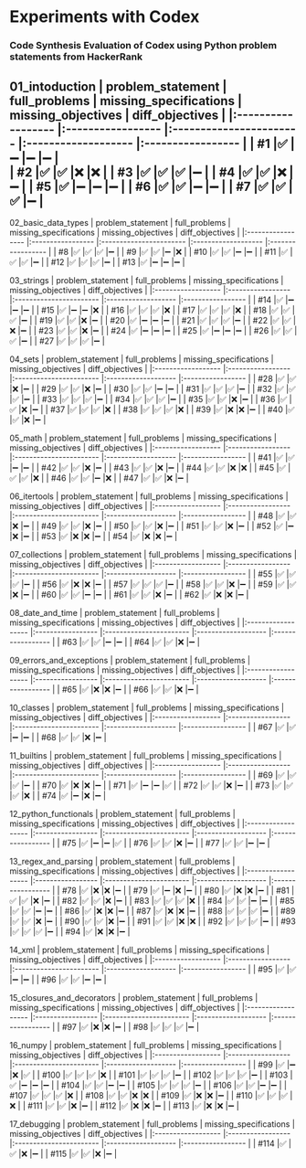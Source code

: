 # Experiments with Codex
### Code Synthesis Evaluation of Codex using Python problem statements from HackerRank

01_intoduction 
| problem_statement    | full_problems                      | missing_specifications                   | missing_objectives                   | diff_objectives                    |
|:------------------   |:-----------------                  |:-----------------------                  |:-------------------                  |:-----------------                  |
| #1                   |:white_check_mark:                  |:heavy_minus_sign:                        |:heavy_minus_sign:                    |:heavy_minus_sign:                  |               
| #2                   |:white_check_mark:                  |:white_check_mark:                        |:x:                                   |:x:                                 |
| #3                   |:white_check_mark:                  |:white_check_mark:                        |:white_check_mark:                    |:heavy_minus_sign:                  |
| #4                   |:white_check_mark:                  |:white_check_mark:                        |:x:                                   |:heavy_minus_sign:                  |
| #5                   |:white_check_mark:                  |:heavy_minus_sign:                        |:heavy_minus_sign:                    |:heavy_minus_sign:                  |
| #6                   |:white_check_mark:                  |:white_check_mark:                        |:heavy_minus_sign:                    |:heavy_minus_sign:                  |
| #7                   |:white_check_mark:                  |:white_check_mark:                        |:white_check_mark:                    |:heavy_minus_sign:                  |
---

02_basic_data_types
| problem_statement    | full_problems                      | missing_specifications                   | missing_objectives                   | diff_objectives                    |
|:-----------------    |:-----------------                  |:-----------------------                  |:-------------------                  |:-----------------                  |
| #8                   |:white_check_mark:                  |:white_check_mark:                        |:white_check_mark:                    |:heavy_minus_sign:                  |
| #9                   |:white_check_mark:                  |:white_check_mark:                        |:heavy_minus_sign:                    |:x:                                 |
| #10                  |:white_check_mark:                  |:white_check_mark:                        |:heavy_minus_sign:                    |:heavy_minus_sign:                  |
| #11                  |:white_check_mark:                  |:white_check_mark:                        |:white_check_mark:                    |:heavy_minus_sign:                  |
| #12                  |:white_check_mark:                  |:white_check_mark:                        |:white_check_mark:                    |:heavy_minus_sign:                  |
| #13                  |:white_check_mark:                  |:heavy_minus_sign:                        |:heavy_minus_sign:                    |:heavy_minus_sign:                  |


03_strings
| problem_statement    | full_problems                      | missing_specifications                   | missing_objectives                   | diff_objectives                    |
|:------------------   |:-----------------                  |:-----------------------                  |:-------------------                  |:-----------------                  |
| #14                  |:white_check_mark:                  |:heavy_minus_sign:                        |:heavy_minus_sign:                    |:heavy_minus_sign:                  |
| #15                  |:white_check_mark:                  |:heavy_minus_sign:                        |:heavy_minus_sign:                    |:x:                                 |
| #16                  |:white_check_mark:                  |:white_check_mark:                        |:white_check_mark:                    |:x:                                 |
| #17                  |:white_check_mark:                  |:white_check_mark:                        |:white_check_mark:                    |:x:                                 |
| #18                  |:white_check_mark:                  |:white_check_mark:                        |:white_check_mark:                    |:heavy_minus_sign:                  |
| #19                  |:white_check_mark:                  |:white_check_mark:                        |:x:                                   |:heavy_minus_sign:                  |
| #20                  |:white_check_mark:                  |:heavy_minus_sign:                        |:heavy_minus_sign:                    |:heavy_minus_sign:                  |
| #21                  |:white_check_mark:                  |:white_check_mark:                        |:white_check_mark:                    |:heavy_minus_sign:                  |
| #22                  |:white_check_mark:                  |:white_check_mark:                        |:x:                                   |:heavy_minus_sign:                  |
| #23                  |:white_check_mark:                  |:white_check_mark:                        |:x:                                   |:heavy_minus_sign:                  |
| #24                  |:white_check_mark:                  |:heavy_minus_sign:                        |:heavy_minus_sign:                    |:heavy_minus_sign:                  |
| #25                  |:white_check_mark:                  |:heavy_minus_sign:                        |:heavy_minus_sign:                    |:heavy_minus_sign:                  |
| #26                  |:white_check_mark:                  |:white_check_mark:                        |:white_check_mark:                    |:heavy_minus_sign:                  |
| #27                  |:white_check_mark:                  |:white_check_mark:                        |:white_check_mark:                    |:heavy_minus_sign:                  |


04_sets
| problem_statement    | full_problems                      | missing_specifications                   | missing_objectives                   | diff_objectives                    |
|:------------------   |:-----------------                  |:-----------------------                  |:-------------------                  |:-----------------                  |
| #28                  |:white_check_mark:                  |:white_check_mark:                        |:x:                                   |:heavy_minus_sign:                  |
| #29                  |:white_check_mark:                  |:white_check_mark:                        |:x:                                   |:heavy_minus_sign:                  |
| #30                  |:white_check_mark:                  |:white_check_mark:                        |:heavy_minus_sign:                    |:heavy_minus_sign:                  |
| #31                  |:white_check_mark:                  |:white_check_mark:                        |:white_check_mark:                    |:heavy_minus_sign:                  |
| #32                  |:white_check_mark:                  |:white_check_mark:                        |:white_check_mark:                    |:heavy_minus_sign:                  |
| #33                  |:white_check_mark:                  |:white_check_mark:                        |:white_check_mark:                    |:heavy_minus_sign:                  |
| #34                  |:white_check_mark:                  |:white_check_mark:                        |:white_check_mark:                    |:heavy_minus_sign:                  |
| #35                  |:white_check_mark:                  |:white_check_mark:                        |:x:                                   |:heavy_minus_sign:                  |
| #36                  |:white_check_mark:                  |:white_check_mark:                        |:x:                                   |:heavy_minus_sign:                  |
| #37                  |:white_check_mark:                  |:white_check_mark:                        |:white_check_mark:                    |:x:                                 |
| #38                  |:white_check_mark:                  |:white_check_mark:                        |:white_check_mark:                    |:x:                                 |
| #39                  |:white_check_mark:                  |:x:                                       |:x:                                   |:heavy_minus_sign:                  |
| #40                  |:white_check_mark:                  |:white_check_mark:                        |:x:                                   |:heavy_minus_sign:                  |


05_math
| problem_statement    | full_problems                      | missing_specifications                   | missing_objectives                   | diff_objectives                    |
|:------------------   |:-----------------                  |:-----------------------                  |:-------------------                  |:-----------------                  |
| #41                  |:white_check_mark:                  |:white_check_mark:                        |:heavy_minus_sign:                    |:heavy_minus_sign:                  |
| #42                  |:white_check_mark:                  |:white_check_mark:                        |:x:                                   |:heavy_minus_sign:                  |
| #43                  |:white_check_mark:                  |:white_check_mark:                        |:x:                                   |:heavy_minus_sign:                  |
| #44                  |:white_check_mark:                  |:white_check_mark:                        |:x:                                   |:x:                                 |
| #45                  |:white_check_mark:                  |:white_check_mark:                        |:white_check_mark:                    |:x:                                 |
| #46                  |:white_check_mark:                  |:white_check_mark:                        |:heavy_minus_sign:                    |:x:                                 |
| #47                  |:white_check_mark:                  |:white_check_mark:                        |:x:                                   |:heavy_minus_sign:                  |


06_itertools
| problem_statement    | full_problems                      | missing_specifications                   | missing_objectives                   | diff_objectives                    |
|:------------------   |:-----------------                  |:-----------------------                  |:-------------------                  |:-----------------                  |
| #48                  |:white_check_mark:                  |:white_check_mark:                        |:x:                                   |:heavy_minus_sign:                  |
| #49                  |:white_check_mark:                  |:white_check_mark:                        |:x:                                   |:heavy_minus_sign:                  |
| #50                  |:white_check_mark:                  |:white_check_mark:                        |:x:                                   |:heavy_minus_sign:                  |
| #51                  |:white_check_mark:                  |:white_check_mark:                        |:x:                                   |:heavy_minus_sign:                  |
| #52                  |:white_check_mark:                  |:heavy_minus_sign:                        |:x:                                   |:heavy_minus_sign:                  |
| #53                  |:white_check_mark:                  |:x:                                       |:x:                                   |:heavy_minus_sign:                  |
| #54                  |:white_check_mark:                  |:x:                                       |:x:                                   |:heavy_minus_sign:                  |


07_collections
| problem_statement    | full_problems                      | missing_specifications                   | missing_objectives                   | diff_objectives                    |
|:------------------   |:-----------------                  |:-----------------------                  |:-------------------                  |:-----------------                  |
| #55                  |:white_check_mark:                  |:white_check_mark:                        |:white_check_mark:                    |:heavy_minus_sign:                  |
| #56                  |:white_check_mark:                  |:x:                                       |:x:                                   |:heavy_minus_sign:                  |
| #57                  |:white_check_mark:                  |:white_check_mark:                        |:white_check_mark:                    |:heavy_minus_sign:                  |
| #58                  |:white_check_mark:                  |:white_check_mark:                        |:x:                                   |:heavy_minus_sign:                  |
| #59                  |:white_check_mark:                  |:white_check_mark:                        |:x:                                   |:heavy_minus_sign:                  |
| #60                  |:white_check_mark:                  |:white_check_mark:                        |:heavy_minus_sign:                    |:heavy_minus_sign:                  |
| #61                  |:white_check_mark:                  |:white_check_mark:                        |:x:                                   |:heavy_minus_sign:                  |
| #62                  |:white_check_mark:                  |:x:                                       |:x:                                   |:heavy_minus_sign:                  |


08_date_and_time
| problem_statement    | full_problems                      | missing_specifications                   | missing_objectives                   | diff_objectives                    |
|:------------------   |:-----------------                  |:-----------------------                  |:-------------------                  |:-----------------                  |
| #63                  |:white_check_mark:                  |:white_check_mark:                        |:heavy_minus_sign:                    |:heavy_minus_sign:                  |
| #64                  |:white_check_mark:                  |:white_check_mark:                        |:x:                                   |:heavy_minus_sign:                  |


09_errors_and_exceptions
| problem_statement    | full_problems                      | missing_specifications                   | missing_objectives                   | diff_objectives                    |
|:------------------   |:-----------------                  |:-----------------------                  |:-------------------                  |:-----------------                  |
| #65                  |:white_check_mark:                  |:x:                                       |:x:                                   |:heavy_minus_sign:                  |
| #66                  |:white_check_mark:                  |:white_check_mark:                        |:x:                                   |:heavy_minus_sign:                  |


10_classes
| problem_statement    | full_problems                      | missing_specifications                   | missing_objectives                   | diff_objectives                    |
|:------------------   |:-----------------                  |:-----------------------                  |:-------------------                  |:-----------------                  |
| #67                  |:white_check_mark:                  |:white_check_mark:                        |:heavy_minus_sign:                    |:heavy_minus_sign:                  |
| #68                  |:white_check_mark:                  |:white_check_mark:                        |:x:                                   |:heavy_minus_sign:                  |


11_builtins
| problem_statement    | full_problems                      | missing_specifications                   | missing_objectives                   | diff_objectives                    |
|:------------------   |:-----------------                  |:-----------------------                  |:-------------------                  |:-----------------                  |
| #69                  |:white_check_mark:                  |:white_check_mark:                        |:white_check_mark:                    |:heavy_minus_sign:                  |
| #70                  |:white_check_mark:                  |:x:                                       |:x:                                   |:heavy_minus_sign:                  |
| #71                  |:white_check_mark:                  |:heavy_minus_sign:                        |:heavy_minus_sign:                    |:white_check_mark:                  |
| #72                  |:white_check_mark:                  |:white_check_mark:                        |:x:                                   |:heavy_minus_sign:                  |
| #73                  |:white_check_mark:                  |:white_check_mark:                        |:white_check_mark:                    |:x:                                 |
| #74                  |:white_check_mark:                  |:heavy_minus_sign:                        |:x:                                   |:heavy_minus_sign:                  |


12_python_functionals
| problem_statement    | full_problems                      | missing_specifications                   | missing_objectives                   | diff_objectives                    |
|:------------------   |:-----------------                  |:-----------------------                  |:-------------------                  |:-----------------                  |
| #75                  |:white_check_mark:                  |:heavy_minus_sign:                        |:heavy_minus_sign:                    |:white_check_mark:                  |
| #76                  |:white_check_mark:                  |:white_check_mark:                        |:x:                                   |:heavy_minus_sign:                  |
| #77                  |:white_check_mark:                  |:white_check_mark:                        |:heavy_minus_sign:                    |:heavy_minus_sign:                  |


13_regex_and_parsing
| problem_statement    | full_problems                      | missing_specifications                   | missing_objectives                   | diff_objectives                    |
|:------------------   |:-----------------                  |:-----------------------                  |:-------------------                  |:-----------------                  |
| #78                  |:white_check_mark:                  |:x:                                       |:x:                                   |:heavy_minus_sign:                  |
| #79                  |:white_check_mark:                  |:heavy_minus_sign:                        |:x:                                   |:heavy_minus_sign:                  |
| #80                  |:white_check_mark:                  |:x:                                       |:x:                                   |:heavy_minus_sign:                  |
| #81                  |:white_check_mark:                  |:white_check_mark:                        |:x:                                   |:heavy_minus_sign:                  |
| #82                  |:white_check_mark:                  |:white_check_mark:                        |:x:                                   |:heavy_minus_sign:                  |
| #83                  |:white_check_mark:                  |:white_check_mark:                        |:white_check_mark:                    |:x:                                 |
| #84                  |:white_check_mark:                  |:white_check_mark:                        |:heavy_minus_sign:                    |:heavy_minus_sign:                  |
| #85                  |:white_check_mark:                  |:white_check_mark:                        |:heavy_minus_sign:                    |:heavy_minus_sign:                  |
| #86                  |:white_check_mark:                  |:x:                                       |:x:                                   |:heavy_minus_sign:                  |
| #87                  |:white_check_mark:                  |:x:                                       |:x:                                   |:heavy_minus_sign:                  |
| #88                  |:white_check_mark:                  |:white_check_mark:                        |:white_check_mark:                    |:heavy_minus_sign:                  |
| #89                  |:white_check_mark:                  |:white_check_mark:                        |:x:                                   |:heavy_minus_sign:                  |
| #90                  |:white_check_mark:                  |:white_check_mark:                        |:x:                                   |:heavy_minus_sign:                  |
| #91                  |:white_check_mark:                  |:white_check_mark:                        |:x:                                   |:x:                                 |
| #92                  |:white_check_mark:                  |:white_check_mark:                        |:white_check_mark:                    |:heavy_minus_sign:                  |
| #93                  |:white_check_mark:                  |:white_check_mark:                        |:white_check_mark:                    |:heavy_minus_sign:                  |
| #94                  |:white_check_mark:                  |:x:                                       |:x:                                   |:heavy_minus_sign:                  |


14_xml
| problem_statement    | full_problems                      | missing_specifications                   | missing_objectives                   | diff_objectives                    |
|:------------------   |:-----------------                  |:-----------------------                  |:-------------------                  |:-----------------                  |
| #95                  |:white_check_mark:                  |:white_check_mark:                        |:heavy_minus_sign:                    |:heavy_minus_sign:                  |
| #96                  |:white_check_mark:                  |:white_check_mark:                        |:heavy_minus_sign:                    |:heavy_minus_sign:                  |


15_closures_and_decorators
| problem_statement    | full_problems                      | missing_specifications                   | missing_objectives                   | diff_objectives                    |
|:------------------   |:-----------------                  |:-----------------------                  |:-------------------                  |:-----------------                  |
| #97                  |:white_check_mark:                  |:x:                                       |:x:                                   |:heavy_minus_sign:                  |
| #98                  |:white_check_mark:                  |:white_check_mark:                        |:white_check_mark:                    |:heavy_minus_sign:                  |


16_numpy
| problem_statement    | full_problems                      | missing_specifications                   | missing_objectives                   | diff_objectives                    |
|:------------------   |:-----------------                  |:-----------------------                  |:-------------------                  |:-----------------                  |
| #99                  |:white_check_mark:                  |:heavy_minus_sign:                        |:x:                                   |:white_check_mark:                  |
| #100                 |:white_check_mark:                  |:white_check_mark:                        |:white_check_mark:                    |:x:                                 |
| #101                 |:white_check_mark:                  |:white_check_mark:                        |:white_check_mark:                    |:heavy_minus_sign:                  |
| #102                 |:white_check_mark:                  |:white_check_mark:                        |:white_check_mark:                    |:heavy_minus_sign:                  |
| #103                 |:white_check_mark:                  |:heavy_minus_sign:                        |:heavy_minus_sign:                    |:heavy_minus_sign:                  |
| #104                 |:white_check_mark:                  |:white_check_mark:                        |:heavy_minus_sign:                    |:heavy_minus_sign:                  |
| #105                 |:white_check_mark:                  |:white_check_mark:                        |:white_check_mark:                    |:heavy_minus_sign:                  |
| #106                 |:white_check_mark:                  |:white_check_mark:                        |:heavy_minus_sign:                    |:heavy_minus_sign:                  |
| #107                 |:white_check_mark:                  |:white_check_mark:                        |:white_check_mark:                    |:x:                                 |
| #108                 |:white_check_mark:                  |:white_check_mark:                        |:x:                                   |:x:                                 |
| #109                 |:white_check_mark:                  |:x:                                       |:x:                                   |:heavy_minus_sign:                  |
| #110                 |:white_check_mark:                  |:white_check_mark:                        |:white_check_mark:                    |:x:                                 |
| #111                 |:white_check_mark:                  |:white_check_mark:                        |:x:                                   |:heavy_minus_sign:                  |
| #112                 |:white_check_mark:                  |:x:                                       |:x:                                   |:heavy_minus_sign:                  |
| #113                 |:white_check_mark:                  |:x:                                       |:x:                                   |:heavy_minus_sign:                  |


17_debugging
| problem_statement    | full_problems                      | missing_specifications                   | missing_objectives                   | diff_objectives                    |
|:------------------   |:-----------------                  |:-----------------------                  |:-------------------                  |:-----------------                  |
| #114                 |:white_check_mark:                  |:white_check_mark:                        |:x:                                   |:heavy_minus_sign:                  |
| #115                 |:white_check_mark:                  |:white_check_mark:                        |:x:                                   |:heavy_minus_sign:                  |

